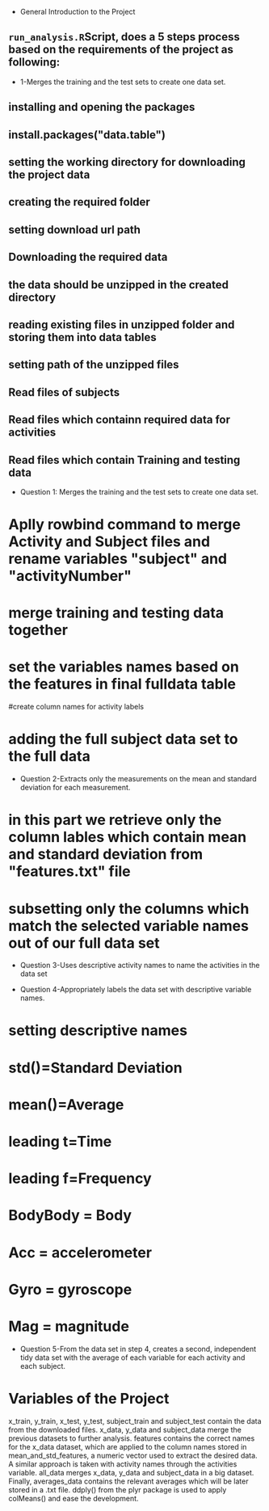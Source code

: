 * General Introduction to the Project
## `run_analysis.R`Script, does a 5 steps process based on the requirements of the project as following:

* 1-Merges the training and the test sets to create one data set.
## installing and opening the packages
## install.packages("data.table")
## setting the working directory for downloading the project data
## creating the required folder 
## setting download url path
## Downloading the required data
## the data should be unzipped in the created directory
## reading existing files in unzipped folder and storing them into data tables
## setting path of the unzipped files
## Read files of subjects
## Read files which containn required data for activities
## Read files which contain Training and testing data

* Question 1: Merges the training and the test sets to create one data set.
# Aplly rowbind command to merge Activity and Subject files  and rename variables "subject" and "activityNumber"
# merge training and testing data together
# set the variables names based on the features in final fulldata table
#create column names for activity labels
# adding the full subject data set to the full data

* Question 2-Extracts only the measurements on the mean and standard deviation for each measurement.
# in this part we retrieve only the column lables which contain mean and standard deviation from  "features.txt" file 
# subsetting only the columns which match the selected variable names out of our full data set

* Question 3-Uses descriptive activity names to name the activities in the data set

* Question 4-Appropriately labels the data set with descriptive variable names.
# setting descriptive names
# std()=Standard Deviation
# mean()=Average
# leading t=Time
# leading f=Frequency
# BodyBody = Body
# Acc = accelerometer
# Gyro = gyroscope
# Mag = magnitude 

* Question 5-From the data set in step 4, creates a second, independent tidy data set with the average of each variable for each activity and each subject.

# Variables of the Project
x_train, y_train, x_test, y_test, subject_train and subject_test contain the data from the downloaded files.
x_data, y_data and subject_data merge the previous datasets to further analysis.
features contains the correct names for the x_data dataset, which are applied to the column names stored in mean_and_std_features, a numeric vector used to extract the desired data.
A similar approach is taken with activity names through the activities variable.
all_data merges x_data, y_data and subject_data in a big dataset.
Finally, averages_data contains the relevant averages which will be later stored in a .txt file. ddply() from the plyr package is used to apply colMeans() and ease the development.
